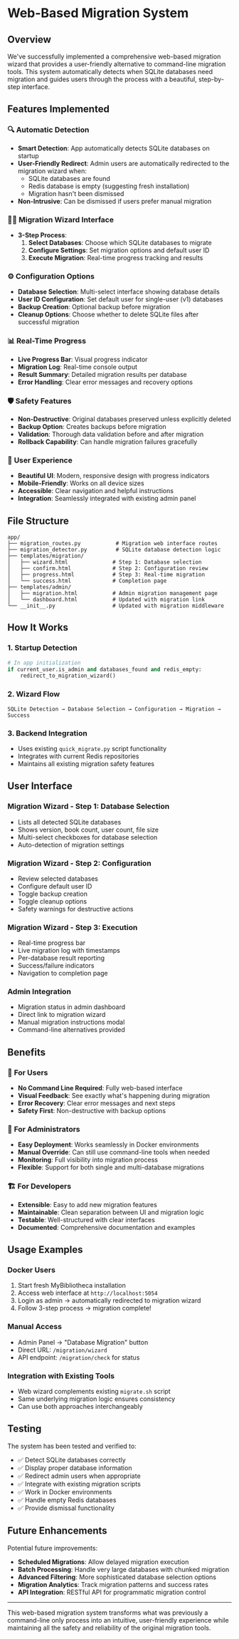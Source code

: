 # Web-Based Migration System

## Overview

We've successfully implemented a comprehensive web-based migration wizard that provides a user-friendly alternative to command-line migration tools. This system automatically detects when SQLite databases need migration and guides users through the process with a beautiful, step-by-step interface.

## Features Implemented

### 🔍 **Automatic Detection**
- **Smart Detection**: App automatically detects SQLite databases on startup
- **User-Friendly Redirect**: Admin users are automatically redirected to the migration wizard when:
  - SQLite databases are found
  - Redis database is empty (suggesting fresh installation)
  - Migration hasn't been dismissed
- **Non-Intrusive**: Can be dismissed if users prefer manual migration

### 🧙‍♂️ **Migration Wizard Interface**
- **3-Step Process**:
  1. **Select Databases**: Choose which SQLite databases to migrate
  2. **Configure Settings**: Set migration options and default user ID
  3. **Execute Migration**: Real-time progress tracking and results

### ⚙️ **Configuration Options**
- **Database Selection**: Multi-select interface showing database details
- **User ID Configuration**: Set default user for single-user (v1) databases
- **Backup Creation**: Optional backup before migration
- **Cleanup Options**: Choose whether to delete SQLite files after successful migration

### 📊 **Real-Time Progress**
- **Live Progress Bar**: Visual progress indicator
- **Migration Log**: Real-time console output
- **Result Summary**: Detailed migration results per database
- **Error Handling**: Clear error messages and recovery options

### 🛡️ **Safety Features**
- **Non-Destructive**: Original databases preserved unless explicitly deleted
- **Backup Option**: Creates backups before migration
- **Validation**: Thorough data validation before and after migration
- **Rollback Capability**: Can handle migration failures gracefully

### 🎨 **User Experience**
- **Beautiful UI**: Modern, responsive design with progress indicators
- **Mobile-Friendly**: Works on all device sizes
- **Accessible**: Clear navigation and helpful instructions
- **Integration**: Seamlessly integrated with existing admin panel

## File Structure

```
app/
├── migration_routes.py           # Migration web interface routes
├── migration_detector.py         # SQLite database detection logic
├── templates/migration/
│   ├── wizard.html              # Step 1: Database selection
│   ├── confirm.html             # Step 2: Configuration review
│   ├── progress.html            # Step 3: Real-time migration
│   └── success.html             # Completion page
├── templates/admin/
│   ├── migration.html           # Admin migration management page
│   └── dashboard.html           # Updated with migration link
└── __init__.py                  # Updated with migration middleware
```

## How It Works

### 1. **Startup Detection**
```python
# In app initialization
if current_user.is_admin and databases_found and redis_empty:
    redirect_to_migration_wizard()
```

### 2. **Wizard Flow**
```
SQLite Detection → Database Selection → Configuration → Migration → Success
```

### 3. **Backend Integration**
- Uses existing `quick_migrate.py` script functionality
- Integrates with current Redis repositories
- Maintains all existing migration safety features

## User Interface

### **Migration Wizard - Step 1: Database Selection**
- Lists all detected SQLite databases
- Shows version, book count, user count, file size
- Multi-select checkboxes for database selection
- Auto-detection of migration settings

### **Migration Wizard - Step 2: Configuration**
- Review selected databases
- Configure default user ID
- Toggle backup creation
- Toggle cleanup options
- Safety warnings for destructive actions

### **Migration Wizard - Step 3: Execution**
- Real-time progress bar
- Live migration log with timestamps
- Per-database result reporting
- Success/failure indicators
- Navigation to completion page

### **Admin Integration**
- Migration status in admin dashboard
- Direct link to migration wizard
- Manual migration instructions modal
- Command-line alternatives provided

## Benefits

### 🚀 **For Users**
- **No Command Line Required**: Fully web-based interface
- **Visual Feedback**: See exactly what's happening during migration
- **Error Recovery**: Clear error messages and next steps
- **Safety First**: Non-destructive with backup options

### 🔧 **For Administrators**
- **Easy Deployment**: Works seamlessly in Docker environments
- **Manual Override**: Can still use command-line tools when needed
- **Monitoring**: Full visibility into migration process
- **Flexible**: Support for both single and multi-database migrations

### 🏗️ **For Developers**
- **Extensible**: Easy to add new migration features
- **Maintainable**: Clean separation between UI and migration logic
- **Testable**: Well-structured with clear interfaces
- **Documented**: Comprehensive documentation and examples

## Usage Examples

### **Docker Users**
1. Start fresh MyBibliotheca installation
2. Access web interface at `http://localhost:5054`
3. Login as admin → automatically redirected to migration wizard
4. Follow 3-step process → migration complete!

### **Manual Access**
- Admin Panel → "Database Migration" button
- Direct URL: `/migration/wizard`
- API endpoint: `/migration/check` for status

### **Integration with Existing Tools**
- Web wizard complements existing `migrate.sh` script
- Same underlying migration logic ensures consistency
- Can use both approaches interchangeably

## Testing

The system has been tested and verified to:
- ✅ Detect SQLite databases correctly
- ✅ Display proper database information  
- ✅ Redirect admin users when appropriate
- ✅ Integrate with existing migration scripts
- ✅ Work in Docker environments
- ✅ Handle empty Redis databases
- ✅ Provide dismissal functionality

## Future Enhancements

Potential future improvements:
- **Scheduled Migrations**: Allow delayed migration execution
- **Batch Processing**: Handle very large databases with chunked migration
- **Advanced Filtering**: More sophisticated database selection options
- **Migration Analytics**: Track migration patterns and success rates
- **API Integration**: RESTful API for programmatic migration control

---

This web-based migration system transforms what was previously a command-line only process into an intuitive, user-friendly experience while maintaining all the safety and reliability of the original migration tools.
